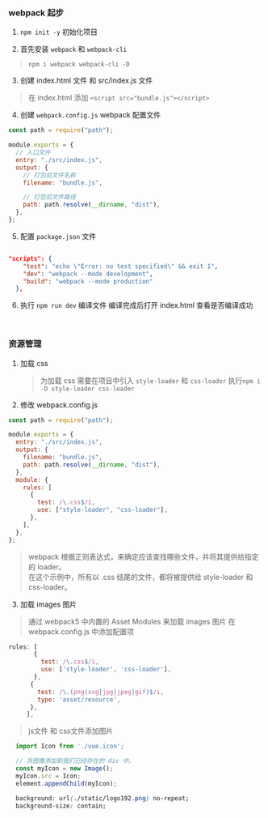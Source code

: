 ### webpack 起步

1. `npm init -y` 初始化项目

2. 首先安装 `webpack` 和 `webpack-cli`

> `npm i webpack webpack-cli -D`

3. 创建 index.html 文件 和 src/index.js 文件

> 在 index.html 添加 `<script src="bundle.js"></script>`

4. 创建 `webpack.config.js` webpack 配置文件

```javascript
const path = require("path");

module.exports = {
  // 入口文件
  entry: "./src/index.js",
  output: {
    // 打包后文件名称
    filename: "bundle.js",

    // 打包后文件路径
    path: path.resolve(__dirname, "dist"),
  },
};
```

5. 配置 `package.json` 文件

```json

"scripts": {
    "test": "echo \"Error: no test specified\" && exit 1",
    "dev": "webpack --mode development",
    "build": "webpack --mode production"
  },

```

6. 执行 `npm run dev` 编译文件 编译完成后打开 index.html 查看是否编译成功

<br/>

### 资源管理

1. 加载 css

   > 为加载 css 需要在项目中引入 `style-loader` 和 `css-loader`
   > 执行`npm i -D style-loader css-loader`

2. 修改 webpack.config.js

```javascript
const path = require("path");

module.exports = {
  entry: "./src/index.js",
  output: {
    filename: "bundle.js",
    path: path.resolve(__dirname, "dist"),
  },
  module: {
    rules: [
      {
        test: /\.css$/i,
        use: ["style-loader", "css-loader"],
      },
    ],
  },
};
```

> webpack 根据正则表达式，来确定应该查找哪些文件，并将其提供给指定的 loader。 <br/>
> 在这个示例中，所有以 .css 结尾的文件，都将被提供给 style-loader 和 css-loader。

3. 加载 images 图片

> 通过 webpack5 中内置的 Asset Modules 来加载 images 图片
> 在 webpack.config.js 中添加配置项

```javascript
rules: [
       {
         test: /\.css$/i,
         use: ['style-loader', 'css-loader'],
       },
      {
        test: /\.(png|svg|jpg|jpeg|gif)$/i,
        type: 'asset/resource',
      },
     ],
```

> js文件 和 css文件添加图片

```javascript
  import Icon from './vue.icon';

  // 将图像添加到我们已经存在的 div 中。
  const myIcon = new Image();
  myIcon.src = Icon;
  element.appendChild(myIcon);
```

```css
  background: url(./static/logo192.png) no-repeat;
  background-size: contain;
```



